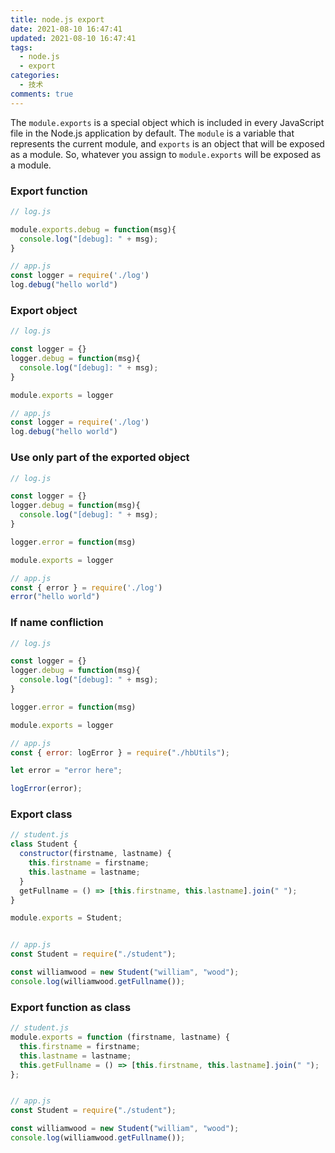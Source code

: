 ```yaml
---
title: node.js export
date: 2021-08-10 16:47:41
updated: 2021-08-10 16:47:41
tags:
  - node.js
  - export
categories:
  - 技术
comments: true
---
```

The `module.exports` is a special object which is included in every JavaScript file in the Node.js application by default. The `module` is a variable that represents the current module, and `exports` is an object that will be exposed as a module. So, whatever you assign to `module.exports` will be exposed as a module.

### Export function

```javascript
// log.js

module.exports.debug = function(msg){
  console.log("[debug]: " + msg);
}

// app.js
const logger = require('./log')
log.debug("hello world")
```

### Export object

```javascript
// log.js

const logger = {}
logger.debug = function(msg){
  console.log("[debug]: " + msg);
}

module.exports = logger

// app.js
const logger = require('./log')
log.debug("hello world")
```

### Use only part of the exported object

```javascript
// log.js

const logger = {}
logger.debug = function(msg){
  console.log("[debug]: " + msg);
}

logger.error = function(msg)

module.exports = logger

// app.js
const { error } = require('./log')
error("hello world")
```

### If name confliction

```javascript
// log.js

const logger = {}
logger.debug = function(msg){
  console.log("[debug]: " + msg);
}

logger.error = function(msg)

module.exports = logger

// app.js
const { error: logError } = require("./hbUtils");

let error = "error here";

logError(error);
```
### Export class

```javascript
// student.js
class Student {
  constructor(firstname, lastname) {
    this.firstname = firstname;
    this.lastname = lastname;
  }
  getFullname = () => [this.firstname, this.lastname].join(" ");
}

module.exports = Student;


// app.js
const Student = require("./student");

const williamwood = new Student("william", "wood");
console.log(williamwood.getFullname());
``` 

### Export function as class

```javascript
// student.js
module.exports = function (firstname, lastname) {
  this.firstname = firstname;
  this.lastname = lastname;
  this.getFullname = () => [this.firstname, this.lastname].join(" ");
};


// app.js
const Student = require("./student");

const williamwood = new Student("william", "wood");
console.log(williamwood.getFullname());
```

